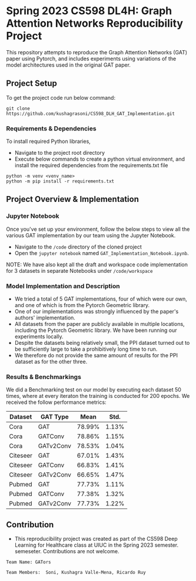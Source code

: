 # Spring 2023 CS598 DL4H: Graph Attention Networks Reproducibility Project

This repository attempts to reproduce the Graph Attention Networks (GAT) paper using 
Pytorch, and includes experiments using variations of the model architectures used in the original GAT paper.

## Project Setup
To get the project code run below command:
```setup
git clone https://github.com/kushagrasoni/CS598_DLH_GAT_Implementation.git
```

### Requirements & Dependencies
To install required Python libraries, 
* Navigate to the project root directory
* Execute below commands to create a python virtual environment, and install the required dependencies from the 
  requirements.txt file
```setup
python -m venv <venv_name>
python -m pip install -r requirements.txt
```

## Project Overview & Implementation

### Jupyter Notebook

Once you've set up your environment, follow the below steps to view all the various GAT implementation by our team
using the Jupyter Notebook.
* Navigate to the `/code` directory of the cloned project
* Open the `jupyter notebook` named `GAT_Implementation_Notebook.ipynb`.

NOTE: We have also kept all the draft and workspace code implementation for 3 datasets in separate Notebooks
under `/code/workspace`

### Model Implementation and Description
* We tried a total of 5 GAT implementations, four of which were our own, and one of which is from the Pytorch Geometric library.
* One of our implementations was strongly influenced by the paper's authors' implementation.
* All datasets from the paper are publicly available in multiple locations,
including the Pytorch Geometric library. We have been running our
experiments locally. 
* Despite the datasets being relatively small, the PPI dataset turned out to be sufficiently large to take a prohibitively long
time to run.  
* We therefore do not provide the same amount of results for the
PPI dataset as for the other three.

### Results & Benchmarkings

We did a Benchmarking test on our model by executing each dataset 50 times, where at every iteraton
the training is conducted for 200 epochs.
We received the follow performance metrics:

| Dataset   | GAT Type      | Mean     | Std.    |
|-----------|---------------|----------|---------|
| Cora      | GAT           | 78.99%   | 1.13%   |
| Cora      | GATConv       | 78.86%   | 1.15%   |
| Cora      | GATv2Conv     | 78.53%   | 1.04%   |
| Citeseer  | GAT           | 67.01%   | 1.43%   |
| Citeseer  | GATConv       | 66.83%   | 1.41%   |
| Citeseer  | GATv2Conv     | 66.65%   | 1.47%   |
| Pubmed    | GAT           | 77.73%   | 1.11%   |
| Pubmed    | GATConv       | 77.38%   | 1.32%   |
| Pubmed    | GATv2Conv     | 77.73%   | 1.22%   |

## Contribution

* This reproducibility project was created as part of the CS598 Deep Learning for Healthcare class at UIUC in the
  Spring 2023 semester.
semeseter. Contributions are not welcome.

`Team Name: GATors`

`Team Members: 
Soni, Kushagra
Valle-Mena, Ricardo Ruy`

